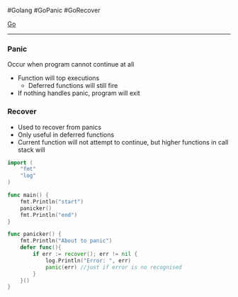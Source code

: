 #Golang #GoPanic #GoRecover

[Go](Go.md)

---

### Panic
Occur when program cannot continue at all

* Function will top executions
	* Deferred functions will still fire
* If nothing handles panic, program will exit


### Recover
* Used to recover from panics
* Only useful in deferred functions
* Current function will not attempt to continue, but higher functions in call stack will


```go
import (
	"fmt"
	"log"
)

func main() {
	fmt.Println("start")
	panicker()
	fmt.Println("end")
}

func panicker() {
	fmt.Println("About to panic")
	defer func(){
		if err := recover(); err != nil {
			log.Println("Error: ", err)
			panic(err) //just if error is no recognised
		}
	}()
}
```
